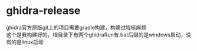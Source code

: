 # ghidra-release

ghidra官方原版git上的项目需要gradle构建，构建过程挺麻烦<br>
这个是我构建好的，根目录下有两个ghidraRun有.bat后缀的是windows启动，没有的是linux启动
